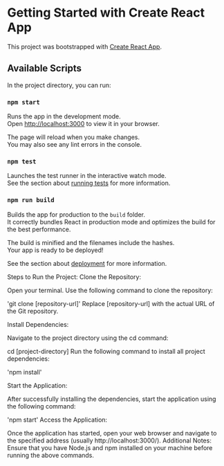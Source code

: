 # Getting Started with Create React App

This project was bootstrapped with [Create React App](https://github.com/facebook/create-react-app).

## Available Scripts

In the project directory, you can run:

### `npm start`

Runs the app in the development mode.\
Open [http://localhost:3000](http://localhost:3000) to view it in your browser.

The page will reload when you make changes.\
You may also see any lint errors in the console.

### `npm test`

Launches the test runner in the interactive watch mode.\
See the section about [running tests](https://facebook.github.io/create-react-app/docs/running-tests) for more information.

### `npm run build`

Builds the app for production to the `build` folder.\
It correctly bundles React in production mode and optimizes the build for the best performance.

The build is minified and the filenames include the hashes.\
Your app is ready to be deployed!

See the section about [deployment](https://facebook.github.io/create-react-app/docs/deployment) for more information.

Steps to Run the Project:
Clone the Repository:

Open your terminal.
Use the following command to clone the repository:

'git clone [repository-url]'
Replace [repository-url] with the actual URL of the Git repository.

Install Dependencies:

Navigate to the project directory using the cd command:

cd [project-directory]
Run the following command to install all project dependencies:

'npm install'


Start the Application:

After successfully installing the dependencies, start the application using the following command:

'npm start'
Access the Application:

Once the application has started, open your web browser and navigate to the specified address (usually http://localhost:3000/).
Additional Notes:
Ensure that you have Node.js and npm installed on your machine before running the above commands.
